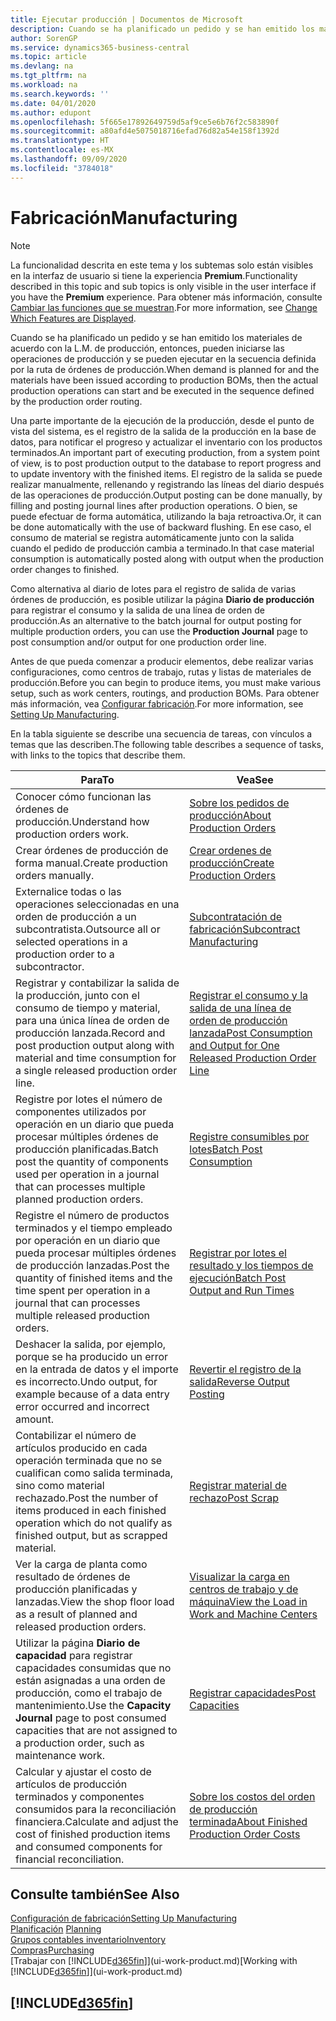 ```yaml
---
title: Ejecutar producción | Documentos de Microsoft
description: Cuando se ha planificado un pedido y se han emitido los materiales de acuerdo con la L.M. de producción, entonces, pueden iniciarse las operaciones de producción y se pueden ejecutar en la secuencia definida por la ruta de órdenes de producción.
author: SorenGP
ms.service: dynamics365-business-central
ms.topic: article
ms.devlang: na
ms.tgt_pltfrm: na
ms.workload: na
ms.search.keywords: ''
ms.date: 04/01/2020
ms.author: edupont
ms.openlocfilehash: 5f665e17892649759d5af9ce5e6b76f2c583890f
ms.sourcegitcommit: a80afd4e5075018716efad76d82a54e158f1392d
ms.translationtype: HT
ms.contentlocale: es-MX
ms.lasthandoff: 09/09/2020
ms.locfileid: "3784018"
---
```

# <a name="manufacturing"></a><span data-ttu-id="2df5f-103">Fabricación</span><span class="sxs-lookup"><span data-stu-id="2df5f-103">Manufacturing</span></span>
> [!NOTE]
> <span data-ttu-id="2df5f-104">La funcionalidad descrita en este tema y los subtemas solo están visibles en la interfaz de usuario si tiene la experiencia **Premium**.</span><span class="sxs-lookup"><span data-stu-id="2df5f-104">Functionality described in this topic and sub topics is only visible in the user interface if you have the **Premium** experience.</span></span> <span data-ttu-id="2df5f-105">Para obtener más información, consulte [Cambiar las funciones que se muestran](ui-experiences.md).</span><span class="sxs-lookup"><span data-stu-id="2df5f-105">For more information, see [Change Which Features are Displayed](ui-experiences.md).</span></span>

<span data-ttu-id="2df5f-106">Cuando se ha planificado un pedido y se han emitido los materiales de acuerdo con la L.M. de producción, entonces, pueden iniciarse las operaciones de producción y se pueden ejecutar en la secuencia definida por la ruta de órdenes de producción.</span><span class="sxs-lookup"><span data-stu-id="2df5f-106">When demand is planned for and the materials have been issued according to production BOMs, then the actual production operations can start and be executed in the sequence defined by the production order routing.</span></span>  

<span data-ttu-id="2df5f-107">Una parte importante de la ejecución de la producción, desde el punto de vista del sistema, es el registro de la salida de la producción en la base de datos, para notificar el progreso y actualizar el inventario con los productos terminados.</span><span class="sxs-lookup"><span data-stu-id="2df5f-107">An important part of executing production, from a system point of view, is to post production output to the database to report progress and to update inventory with the finished items.</span></span> <span data-ttu-id="2df5f-108">El registro de la salida se puede realizar manualmente, rellenando y registrando las líneas del diario después de las operaciones de producción.</span><span class="sxs-lookup"><span data-stu-id="2df5f-108">Output posting can be done manually, by filling and posting journal lines after production operations.</span></span> <span data-ttu-id="2df5f-109">O bien, se puede efectuar de forma automática, utilizando la baja retroactiva.</span><span class="sxs-lookup"><span data-stu-id="2df5f-109">Or, it can be done automatically with the use of backward flushing.</span></span> <span data-ttu-id="2df5f-110">En ese caso, el consumo de material se registra automáticamente junto con la salida cuando el pedido de producción cambia a terminado.</span><span class="sxs-lookup"><span data-stu-id="2df5f-110">In that case material consumption is automatically posted along with output when the production order changes to finished.</span></span>  

<span data-ttu-id="2df5f-111">Como alternativa al diario de lotes para el registro de salida de varias órdenes de producción, es posible utilizar la página **Diario de producción** para registrar el consumo y la salida de una línea de orden de producción.</span><span class="sxs-lookup"><span data-stu-id="2df5f-111">As an alternative to the batch journal for output posting for multiple production orders, you can use the **Production Journal** page to post consumption and/or output for one production order line.</span></span>

<span data-ttu-id="2df5f-112">Antes de que pueda comenzar a producir elementos, debe realizar varias configuraciones, como centros de trabajo, rutas y listas de materiales de producción.</span><span class="sxs-lookup"><span data-stu-id="2df5f-112">Before you can begin to produce items, you must make various setup, such as work centers, routings, and production BOMs.</span></span> <span data-ttu-id="2df5f-113">Para obtener más información, vea [Configurar fabricación](production-configure-production-processes.md).</span><span class="sxs-lookup"><span data-stu-id="2df5f-113">For more information, see [Setting Up Manufacturing](production-configure-production-processes.md).</span></span>

<span data-ttu-id="2df5f-114">En la tabla siguiente se describe una secuencia de tareas, con vínculos a temas que las describen.</span><span class="sxs-lookup"><span data-stu-id="2df5f-114">The following table describes a sequence of tasks, with links to the topics that describe them.</span></span>   

|<span data-ttu-id="2df5f-115">**Para**</span><span class="sxs-lookup"><span data-stu-id="2df5f-115">**To**</span></span>|<span data-ttu-id="2df5f-116">**Vea**</span><span class="sxs-lookup"><span data-stu-id="2df5f-116">**See**</span></span>|  
|------------|-------------|  
|<span data-ttu-id="2df5f-117">Conocer cómo funcionan las órdenes de producción.</span><span class="sxs-lookup"><span data-stu-id="2df5f-117">Understand how production orders work.</span></span>|[<span data-ttu-id="2df5f-118">Sobre los pedidos de producción</span><span class="sxs-lookup"><span data-stu-id="2df5f-118">About Production Orders</span></span>](production-about-production-orders.md)|
|<span data-ttu-id="2df5f-119">Crear órdenes de producción de forma manual.</span><span class="sxs-lookup"><span data-stu-id="2df5f-119">Create production orders manually.</span></span>|[<span data-ttu-id="2df5f-120">Crear ordenes de producción</span><span class="sxs-lookup"><span data-stu-id="2df5f-120">Create Production Orders</span></span>](production-how-to-create-production-orders.md)|
|<span data-ttu-id="2df5f-121">Externalice todas o las operaciones seleccionadas en una orden de producción a un subcontratista.</span><span class="sxs-lookup"><span data-stu-id="2df5f-121">Outsource all or selected operations in a production order to a subcontractor.</span></span>|[<span data-ttu-id="2df5f-122">Subcontratación de fabricación</span><span class="sxs-lookup"><span data-stu-id="2df5f-122">Subcontract Manufacturing</span></span>](production-how-to-subcontract-manufacturing.md)|
|<span data-ttu-id="2df5f-123">Registrar y contabilizar la salida de la producción, junto con el consumo de tiempo y material, para una única línea de orden de producción lanzada.</span><span class="sxs-lookup"><span data-stu-id="2df5f-123">Record and post production output along with material and time consumption for a single released production order line.</span></span>|[<span data-ttu-id="2df5f-124">Registrar el consumo y la salida de una línea de orden de producción lanzada</span><span class="sxs-lookup"><span data-stu-id="2df5f-124">Post Consumption and Output for One Released Production Order Line</span></span>](production-how-to-register-consumption-and-output.md)|  
|<span data-ttu-id="2df5f-125">Registre por lotes el número de componentes utilizados por operación en un diario que pueda procesar múltiples órdenes de producción planificadas.</span><span class="sxs-lookup"><span data-stu-id="2df5f-125">Batch post the quantity of components used per operation in a journal that can processes multiple planned production orders.</span></span>|[<span data-ttu-id="2df5f-126">Registre consumibles por lotes</span><span class="sxs-lookup"><span data-stu-id="2df5f-126">Batch Post Consumption</span></span>](production-how-to-post-consumption.md)|
|<span data-ttu-id="2df5f-127">Registre el número de productos terminados y el tiempo empleado por operación en un diario que pueda procesar múltiples órdenes de producción lanzadas.</span><span class="sxs-lookup"><span data-stu-id="2df5f-127">Post the quantity of finished items and the time spent per operation in a journal that can processes multiple released production orders.</span></span>|[<span data-ttu-id="2df5f-128">Registrar por lotes el resultado y los tiempos de ejecución</span><span class="sxs-lookup"><span data-stu-id="2df5f-128">Batch Post Output and Run Times</span></span>](production-how-to-post-output-quantity.md)|
|<span data-ttu-id="2df5f-129">Deshacer la salida, por ejemplo, porque se ha producido un error en la entrada de datos y el importe es incorrecto.</span><span class="sxs-lookup"><span data-stu-id="2df5f-129">Undo output, for example because of a data entry error occurred and incorrect amount.</span></span>  |[<span data-ttu-id="2df5f-130">Revertir el registro de la salida</span><span class="sxs-lookup"><span data-stu-id="2df5f-130">Reverse Output Posting</span></span>](production-how-to-reverse-output-posting.md)|  
|<span data-ttu-id="2df5f-131">Contabilizar el número de artículos producido en cada operación terminada que no se cualifican como salida terminada, sino como material rechazado.</span><span class="sxs-lookup"><span data-stu-id="2df5f-131">Post the number of items produced in each finished operation which do not qualify as finished output, but as scrapped material.</span></span>|[<span data-ttu-id="2df5f-132">Registrar material de rechazo</span><span class="sxs-lookup"><span data-stu-id="2df5f-132">Post Scrap</span></span>](production-how-to-post-scrap.md)|
|<span data-ttu-id="2df5f-133">Ver la carga de planta como resultado de órdenes de producción planificadas y lanzadas.</span><span class="sxs-lookup"><span data-stu-id="2df5f-133">View the shop floor load as a result of planned and released production orders.</span></span>|[<span data-ttu-id="2df5f-134">Visualizar la carga en centros de trabajo y de máquina</span><span class="sxs-lookup"><span data-stu-id="2df5f-134">View the Load in Work and Machine Centers</span></span>](production-how-to-view-the-load-on-work-centers.md)|      
|<span data-ttu-id="2df5f-135">Utilizar la página **Diario de capacidad** para registrar capacidades consumidas que no están asignadas a una orden de producción, como el trabajo de mantenimiento.</span><span class="sxs-lookup"><span data-stu-id="2df5f-135">Use the **Capacity Journal** page to post consumed capacities that are not assigned to a production order, such as maintenance work.</span></span>|[<span data-ttu-id="2df5f-136">Registrar capacidades</span><span class="sxs-lookup"><span data-stu-id="2df5f-136">Post Capacities</span></span>](production-how-to-post-capacities.md)|  
|<span data-ttu-id="2df5f-137">Calcular y ajustar el costo de artículos de producción terminados y componentes consumidos para la reconciliación financiera.</span><span class="sxs-lookup"><span data-stu-id="2df5f-137">Calculate and adjust the cost of finished production items and consumed components for financial reconciliation.</span></span>|[<span data-ttu-id="2df5f-138">Sobre los costos del orden de producción terminada</span><span class="sxs-lookup"><span data-stu-id="2df5f-138">About Finished Production Order Costs</span></span>](finance-about-finished-production-order-costs.md)|  

## <a name="see-also"></a><span data-ttu-id="2df5f-139">Consulte también</span><span class="sxs-lookup"><span data-stu-id="2df5f-139">See Also</span></span>  
[<span data-ttu-id="2df5f-140">Configuración de fabricación</span><span class="sxs-lookup"><span data-stu-id="2df5f-140">Setting Up Manufacturing</span></span>](production-configure-production-processes.md)  
<span data-ttu-id="2df5f-141">[Planificación](production-planning.md)    </span><span class="sxs-lookup"><span data-stu-id="2df5f-141">[Planning](production-planning.md)    </span></span>  
[<span data-ttu-id="2df5f-142">Grupos contables inventario</span><span class="sxs-lookup"><span data-stu-id="2df5f-142">Inventory</span></span>](inventory-manage-inventory.md)  
[<span data-ttu-id="2df5f-143">Compras</span><span class="sxs-lookup"><span data-stu-id="2df5f-143">Purchasing</span></span>](purchasing-manage-purchasing.md)  
<span data-ttu-id="2df5f-144">[Trabajar con [!INCLUDE[d365fin](includes/d365fin_md.md)]](ui-work-product.md)</span><span class="sxs-lookup"><span data-stu-id="2df5f-144">[Working with [!INCLUDE[d365fin](includes/d365fin_md.md)]](ui-work-product.md)</span></span>

## [!INCLUDE[d365fin](includes/free_trial_md.md)]  
